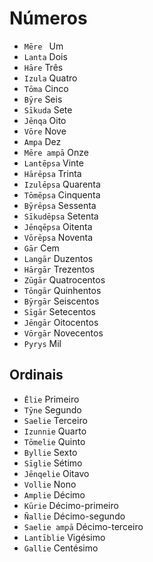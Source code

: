 # Números

-   `Mēre ` Um
-   `Lanta` Dois
-   `Hāre` Três
-   `Izula` Quatro
-   `Tōma` Cinco
-   `Bȳre` Seis
-   `Sīkuda` Sete
-   `Jēnqa` Oito
-   `Vōre` Nove
-   `Ampa` Dez
-   `Mēre ampā` Onze
-   `Lantēpsa` Vinte
-   `Hārēpsa` Trinta
-   `Izulēpsa` Quarenta
-   `Tōmēpsa` Cinquenta
-   `Bȳrēpsa` Sessenta
-   `Sīkudēpsa` Setenta
-   `Jēnqēpsa` Oitenta
-   `Vōrēpsa` Noventa
-   `Gār` Cem
-   `Langār` Duzentos
-   `Hārgār` Trezentos
-   `Zūgār` Quatrocentos
-   `Tōngār` Quinhentos
-   `Bȳrgār` Seiscentos
-   `Sīgār` Setecentos
-   `Jēngār` Oitocentos
-   `Vōrgār` Novecentos
-   `Pyrys` Mil

## Ordinais

-   `Ēlie` Primeiro
-   `Tȳne` Segundo
-   `Saelie` Terceiro
-   `Izunnie` Quarto
-   `Tōmelie` Quinto
-   `Byllie` Sexto
-   `Sīglie` Sétimo
-   `Jēnqelie` Oitavo
-   `Vollie` Nono
-   `Amplie` Décimo
-   `Kūrie` Décimo-primeiro
-   `Ñallie` Décimo-segundo
-   `Saelie ampā` Décimo-terceiro
-   `Lantīblie` Vigésimo
-   `Gallie` Centésimo
